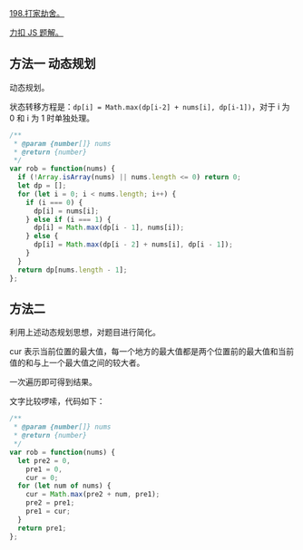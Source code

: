[198.打家劫舍。](https://leetcode-cn.com/problems/house-robber/submissions/)

[力扣 JS 题解。](https://github.com/GuYueJiaJie/blog/blob/master/%E7%AE%97%E6%B3%95%E4%B8%8E%E6%95%B0%E6%8D%AE%E7%BB%93%E6%9E%84/README.md)

## 方法一 动态规划

动态规划。

状态转移方程是：`dp[i] = Math.max(dp[i-2] + nums[i], dp[i-1])`，对于 i 为 0 和 i 为 1 时单独处理。

```javascript
/**
 * @param {number[]} nums
 * @return {number}
 */
var rob = function(nums) {
  if (!Array.isArray(nums) || nums.length <= 0) return 0;
  let dp = [];
  for (let i = 0; i < nums.length; i++) {
    if (i === 0) {
      dp[i] = nums[i];
    } else if (i === 1) {
      dp[i] = Math.max(dp[i - 1], nums[i]);
    } else {
      dp[i] = Math.max(dp[i - 2] + nums[i], dp[i - 1]);
    }
  }
  return dp[nums.length - 1];
};
```

## 方法二

利用上述动态规划思想，对题目进行简化。

cur 表示当前位置的最大值，每一个地方的最大值都是两个位置前的最大值和当前值的和与上一个最大值之间的较大者。

一次遍历即可得到结果。

文字比较啰嗦，代码如下：

```javascript
/**
 * @param {number[]} nums
 * @return {number}
 */
var rob = function(nums) {
  let pre2 = 0,
    pre1 = 0,
    cur = 0;
  for (let num of nums) {
    cur = Math.max(pre2 + num, pre1);
    pre2 = pre1;
    pre1 = cur;
  }
  return pre1;
};
```
